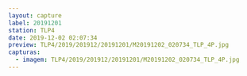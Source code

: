 ```yaml
---
layout: capture
label: 20191201
station: TLP4
date: 2019-12-02 02:07:34
preview: TLP4/2019/201912/20191201/M20191202_020734_TLP_4P.jpg
capturas:
  - imagem: TLP4/2019/201912/20191201/M20191202_020734_TLP_4P.jpg
---
```

